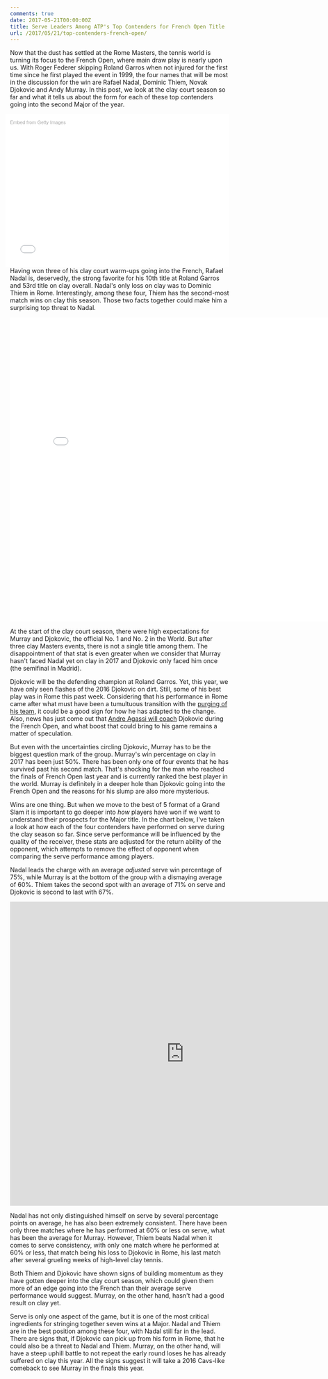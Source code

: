 ```yaml
---
comments: true
date: 2017-05-21T00:00:00Z
title: Serve Leaders Among ATP's Top Contenders for French Open Title
url: /2017/05/21/top-contenders-french-open/
---
```


Now that the dust has settled at the Rome Masters, the tennis world is turning its focus to the French Open, where main draw play is nearly upon us. With Roger Federer skipping Roland Garros when not injured for the first time since he first played the event in 1999, the four names that will be most in the discussion for the win are Rafael Nadal, Dominic Thiem, Novak Djokovic and Andy Murray. In this post, we look at the clay court season so far and what it tells us about the form for each of these top contenders going into the second Major of the year.

<!--more-->

<div class="getty embed image" style="background-color:#fff;display:inline-block;font-family:'Helvetica Neue',Helvetica,Arial,sans-serif;color:#a7a7a7;font-size:11px;width:100%;max-width:494px;float:right;padding:2%;"><div style="padding:0;margin:0;text-align:left;"><a href="http://www.gettyimages.com.au/detail/685309794" target="_blank" style="color:#a7a7a7;text-decoration:none;font-weight:normal !important;border:none;display:inline-block;">Embed from Getty Images</a></div><div style="overflow:hidden;position:relative;height:0;padding:63.973064% 0 0 0;width:100%;"><iframe src="//embed.gettyimages.com/embed/685309794?et=nbGAgLVrRSB_5BTPJQOdaA&tld=com.au&viewMoreLink=on&sig=NN2kXWYaZtpPggIgee6ETy2cIb_KHXvp58Hnz66PB1U=&caption=true" width="594" height="380" scrolling="no" frameborder="0" style="display:inline-block;position:absolute;top:0;left:0;width:100%;height:100%;margin:0;" ></iframe></div><p style="margin:0;"></p></div>

Having won three of his clay court warm-ups going into the French, Rafael Nadal is, deservedly, the strong favorite for his 10th title at Roland Garros and 53rd title on clay overall. Nadal's only loss on clay was to Dominic Thiem in Rome. Interestingly, among these four, Thiem has the second-most match wins on clay this season. Those two facts together could make him a surprising top threat to Nadal. 

<iframe width="800" height="700" frameborder="0" scrolling="no" src="//plot.ly/~on-the-t/1211.embed"></iframe>

At the start of the clay court season, there were high expectations for Murray and Djokovic, the official No. 1 and No. 2 in the World. But after three clay Masters events, there is not a single title among them. The disappointment of that stat is even greater when we consider that Murray hasn't faced Nadal yet on clay in 2017 and Djokovic only faced him once (the semifinal in Madrid). 

Djokovic will be the defending champion at Roland Garros. Yet, this year, we have only seen flashes of the 2016 Djokovic on dirt. Still, some of his best play was in Rome this past week. Considering that his performance in Rome came after what must have been a tumultuous transition with the [purging of his team](http://www.news.com.au/sport/tennis/novak-djokovic-has-sacked-his-entire-team-of-support-staff/news-story/c59710bbbcacfab0f133052394422f06), it could be a good sign for how he has adapted to the change. Also, news has just come out that [Andre Agassi will coach](http://www.bbc.com/sport/tennis/39991312) Djokovic during the French Open, and what boost that could bring to his game remains a matter of speculation. 


But even with the uncertainties circling Djokovic, Murray has to be the biggest question mark of the group. Murray's win percentage on clay in 2017 has been just 50%. There has been only one of four events that he has survived past his second match. That's shocking for the man who reached the finals of French Open last year and is currently ranked the best player in the world. Murray is definitely in a deeper hole than Djokovic going into the French Open and the reasons for his slump are also more mysterious. 

Wins are one thing. But when we move to the best of 5 format of a Grand Slam it is important to go deeper into _how_ players have won if we want to understand their prospects for the Major title. In the chart below, I've taken a look at how each of the four contenders have performed on serve during the clay season so far. Since serve performance will be influenced by the quality of the receiver, these stats are adjusted for the return ability of the opponent, which attempts to remove the effect of opponent when comparing the serve performance among players.

Nadal leads the charge with an average _adjusted_ serve win percentage of 75%, while Murray is at the bottom of the group with a dismaying average of 60%. Thiem takes the second spot with an average of 71% on serve and Djokovic is second to last with 67%.

<iframe width="800" height="700" frameborder="0" scrolling="no" src="https://plot.ly/~on-the-t/1209.embed"></iframe>

Nadal has not only distinguished himself on serve by several percentage points on average, he has also been extremely consistent. There have been only three matches where he has performed at 60% or less on serve, what has been the average for Murray. However, Thiem beats Nadal when it comes to serve consistency, with only one match where he performed at 60% or less, that match being his loss to Djokovic in Rome, his last match after several grueling weeks of high-level clay tennis. 

Both Thiem and Djokovic have shown signs of building momentum as they have gotten deeper into the clay court season, which could given them more of an edge going into the French than their average serve performance would suggest. Murray, on the other hand, hasn't had a good result on clay yet. 

Serve is only one aspect of the game, but it is one of the most critical ingredients for stringing together seven wins at a Major. Nadal and Thiem are in the best position among these four, with Nadal still far in the lead. There are signs that, if Djokovic can pick up from his form in Rome, that he could also be a threat to Nadal and Thiem. Murray, on the other hand, will have a steep uphill battle to not repeat the early round loses he has already suffered on clay this year. All the signs suggest it will take a 2016 Cavs-like comeback to see Murray in the finals this year.


